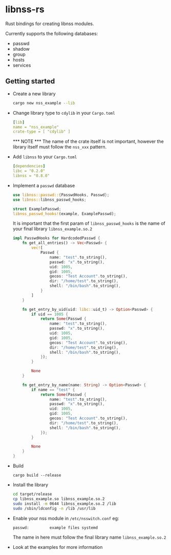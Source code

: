 # libnss-rs
Rust bindings for creating libnss modules.

Currently supports the following databases:
- passwd
- shadow
- group
- hosts
- services

## Getting started
- Create a new library
  ```bash
  cargo new nss_example --lib
  ```
- Change library type to ```cdylib``` in your ```Cargo.toml```
  ```yaml
  [lib]
  name = "nss_example"
  crate-type = [ "cdylib" ]
  ```
  *** NOTE *** The name of the crate itself is not important, however the library itself must follow the ```nss_xxx``` pattern.

- Add ```libnss``` to your ```Cargo.toml```
  ```yaml
  [dependencies]
  libc = "0.2.0"
  libnss = "0.8.0"
  ```

- Implement a ```passwd``` database
  ```rust
  use libnss::passwd::{PasswdHooks, Passwd};
  use libnss::libnss_passwd_hooks;
  
  struct ExamplePasswd;
  libnss_passwd_hooks!(example, ExamplePasswd);
  ```
  It is important that the first param of ```libnss_passwd_hooks``` is the name of your final library ```libnss_example.so.2```
  ````rust
  impl PasswdHooks for HardcodedPasswd {
      fn get_all_entries() -> Vec<Passwd> {
          vec![
              Passwd {
                  name: "test".to_string(),
                  passwd: "x".to_string(),
                  uid: 1005,
                  gid: 1005,
                  gecos: "Test Account".to_string(),
                  dir: "/home/test".to_string(),
                  shell: "/bin/bash".to_string(),
              }
          ]
      }
  
      fn get_entry_by_uid(uid: libc::uid_t) -> Option<Passwd> {
          if uid == 1005 {
              return Some(Passwd {
                  name: "test".to_string(),
                  passwd: "x".to_string(),
                  uid: 1005,
                  gid: 1005,
                  gecos: "Test Account".to_string(),
                  dir: "/home/test".to_string(),
                  shell: "/bin/bash".to_string(),
              });
          }
  
          None
      }
  
      fn get_entry_by_name(name: String) -> Option<Passwd> {
          if name == "test" {
              return Some(Passwd {
                  name: "test".to_string(),
                  passwd: "x".to_string(),
                  uid: 1005,
                  gid: 1005,
                  gecos: "Test Account".to_string(),
                  dir: "/home/test".to_string(),
                  shell: "/bin/bash".to_string(),
              });
          }
  
          None
      }
  }
  ````
- Build
  ```
  cargo build --release
  ```
- Install the library
  ```bash
  cd target/release
  cp libnss_example.so libnss_example.so.2
  sudo install -m 0644 libnss_example.so.2 /lib
  sudo /sbin/ldconfig -n /lib /usr/lib
  ```
- Enable your nss module in ```/etc/nsswitch.conf```
  eg:
  ```
  passwd:         example files systemd
  ```
  The name in here must follow the final library name ```libnss_example.so.2```
- Look at the examples for more information
